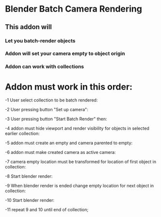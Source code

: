 # Blender Batch Camera Rendering 
## This addon will 
###  Let you batch-render objects 
###  Addon will set your camera empty to object origin
###  Addon can work with collections 

# Addon must work in this order: 

-1 User select collection to be batch rendered: 

-2 User pressing button "Set up camera":

-3 User pressing button "Start Batch Render" then:

-4 addon must hide viewport and render visibility for objects in selected earlier collection: 

-5 addon must create an empty and camera parented to empty:  

-6 addon must make created camera as active camera:

-7 camera empty location must be transformed for location of first object in collection:

-8 Start blender render:

-9 When blender render is ended change empty location for next object in collection:

-10 Start blender render: 

-11 repeat 9 and 10 until end of collection;
